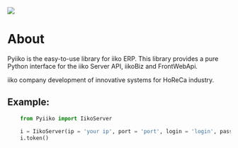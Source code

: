 ![](https://habrastorage.org/webt/bi/od/mp/biodmpylxpnkxhjtewsjro_-8ps.jpeg)

About
========

Pyiiko is the easy-to-use library for iiko ERP. This library provides a pure Python interface for the iiko Server API, iikoBiz and FrontWebApi.

iiko company development of innovative systems for HoReCa industry.

## Example:

```python
    from Pyiiko import IikoServer

    i = IikoServer(ip = 'your ip', port = 'port', login = 'login', password = 'password')
    i.token()
    
```
